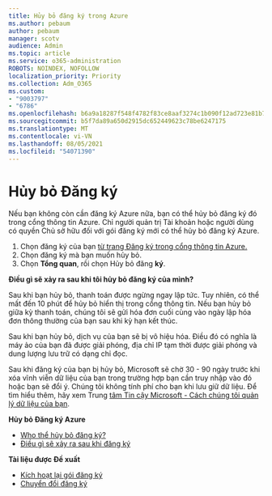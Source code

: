 ```yaml
---
title: Hủy bỏ đăng ký trong Azure
ms.author: pebaum
author: pebaum
manager: scotv
audience: Admin
ms.topic: article
ms.service: o365-administration
ROBOTS: NOINDEX, NOFOLLOW
localization_priority: Priority
ms.collection: Adm_O365
ms.custom:
- "9003797"
- "6786"
ms.openlocfilehash: b6a9a18287f548f4782f83ce8aaf3274c1b090f12ad723e81b72b40aec47d812
ms.sourcegitcommit: b5f7da89a650d2915dc652449623c78be6247175
ms.translationtype: MT
ms.contentlocale: vi-VN
ms.lasthandoff: 08/05/2021
ms.locfileid: "54071390"
---
```

# <a name="cancel-subscription"></a>Hủy bỏ Đăng ký

Nếu bạn không còn cần đăng ký Azure nữa, bạn có thể hủy bỏ đăng ký đó trong cổng thông tin Azure. Chỉ người quản trị Tài khoản hoặc người dùng có quyền Chủ sở hữu đối với gói đăng ký mới có thể hủy bỏ đăng ký Azure.

1. Chọn đăng ký của bạn [từ trang Đăng ký trong cổng thông tin Azure.](https://portal.azure.com/#blade/Microsoft_Azure_Billing/SubscriptionsBlade)
2. Chọn đăng ký mà bạn muốn hủy bỏ.
3. Chọn **Tổng quan**, rồi chọn Hủy bỏ đăng **ký**.

**Điều gì sẽ xảy ra sau khi tôi hủy bỏ đăng ký của mình?**

Sau khi bạn hủy bỏ, thanh toán được ngừng ngay lập tức. Tuy nhiên, có thể mất đến 10 phút để hủy bỏ hiển thị trong cổng thông tin. Nếu bạn hủy bỏ giữa kỳ thanh toán, chúng tôi sẽ gửi hóa đơn cuối cùng vào ngày lập hóa đơn thông thường của bạn sau khi kỳ hạn kết thúc.

Sau khi bạn hủy bỏ, dịch vụ của bạn sẽ bị vô hiệu hóa. Điều đó có nghĩa là máy ảo của bạn đã được giải phóng, địa chỉ IP tạm thời được giải phóng và dung lượng lưu trữ có dạng chỉ đọc.

Sau khi đăng ký của bạn bị hủy bỏ, Microsoft sẽ chờ 30 - 90 ngày trước khi xóa vĩnh viễn dữ liệu của bạn trong trường hợp bạn cần truy nhập vào đó hoặc bạn sẽ đổi ý. Chúng tôi không tính phí cho bạn khi lưu giữ dữ liệu. Để tìm hiểu thêm, hãy xem Trung [tâm Tin cậy Microsoft - Cách chúng tôi quản lý dữ liệu của bạn](https://go.microsoft.com/fwLink/p/?LinkID=822930&clcid=0x409).

**Hủy bỏ Đăng ký Azure**

- [Who thể hủy bỏ đăng ký?](https://docs.microsoft.com/azure/billing/billing-how-to-cancel-azure-subscription?WT.mc_id=Portal-Microsoft_Azure_Support#who-can-cancel-a-subscription)
- [Điều gì sẽ xảy ra sau khi đăng ký](https://docs.microsoft.com/azure/billing/billing-how-to-cancel-azure-subscription?WT.mc_id=Portal-Microsoft_Azure_Support#what-happens-after-i-cancel-my-subscription)

**Tài liệu được Đề xuất**

- [Kích hoạt lại gói đăng ký](https://docs.microsoft.com/azure/billing/billing-how-to-cancel-azure-subscription?WT.mc_id=Portal-Microsoft_Azure_Support#reactivate-subscription)
- [Chuyển đổi đăng ký](https://docs.microsoft.com/azure/billing/billing-how-to-switch-azure-offer?WT.mc_id=Portal-Microsoft_Azure_Support)